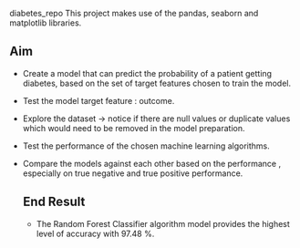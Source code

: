 diabetes_repo
This project makes use of the pandas, seaborn and matplotlib libraries.

## Aim
- Create a model that can predict the probability of a patient getting diabetes, based on the set of target features chosen to train the model.
- Test the model target feature : outcome.
- Explore the dataset -> notice if there are null values or duplicate values which would need to be removed in the model preparation.
- Test the performance of the chosen machine learning algorithms.
- Compare the models against each other based on the performance , especially on true negative and true positive performance.

  ## End Result
  - The Random Forest Classifier algorithm model provides the highest level of accuracy with 97.48 %.

    
